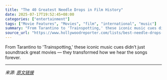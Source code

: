 ```yaml
---
title: "The 40 Greatest Needle Drops in Film History"
date: 2025-07-17T19:52:45+08:00
categories: ["entertainment"]
tags: ["Movie Features", "Movies", "film", "international", "music"]
summary: "From Tarantino to 'Trainspotting,' these iconic music cues didn’t just soundtrack great movies — they transformed how we hear the songs forever."
source_url: "https://www.hollywoodreporter.com/lists/best-needle-drops-movies/"
---
```


From Tarantino to 'Trainspotting,' these iconic music cues didn’t just soundtrack great movies — they transformed how we hear the songs forever.

---

*来源: [原文链接](https://www.hollywoodreporter.com/lists/best-needle-drops-movies/)*
